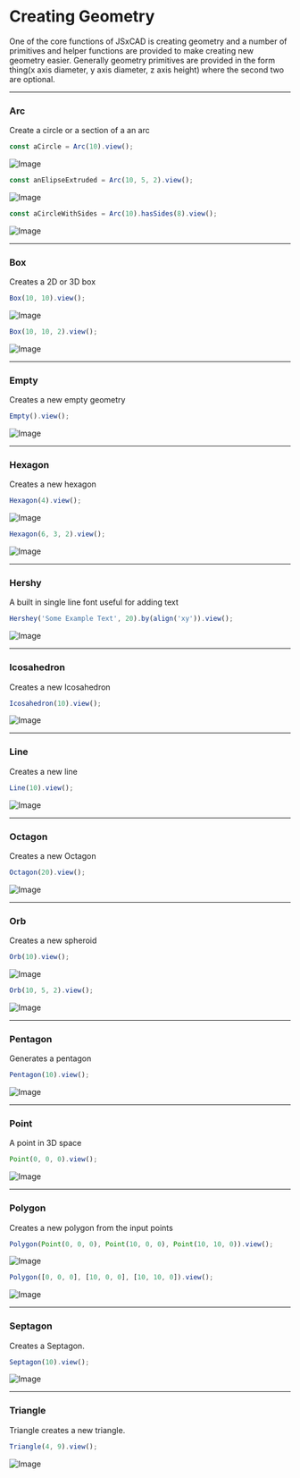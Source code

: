 # Creating Geometry
One of the core functions of JSxCAD is creating geometry and a number of primitives and helper functions are provided to make creating new geometry easier. Generally geometry primitives are provided in the form thing(x axis diameter, y axis diameter, z axis height) where the second two are optional.

---
### Arc
Create a circle or a section of a an arc

```JavaScript
const aCircle = Arc(10).view();
```

![Image](creating_geometry.md.0.png)

```JavaScript
const anElipseExtruded = Arc(10, 5, 2).view();
```

![Image](creating_geometry.md.1.png)

```JavaScript
const aCircleWithSides = Arc(10).hasSides(8).view();
```

![Image](creating_geometry.md.2.png)

---
### Box
Creates a 2D or 3D box

```JavaScript
Box(10, 10).view();
```

![Image](creating_geometry.md.3.png)

```JavaScript
Box(10, 10, 2).view();
```

![Image](creating_geometry.md.4.png)

---
### Empty
Creates a new empty geometry

```JavaScript
Empty().view();
```

![Image](creating_geometry.md.5.png)

---
### Hexagon
Creates a new hexagon

```JavaScript
Hexagon(4).view();
```

![Image](creating_geometry.md.6.png)

```JavaScript
Hexagon(6, 3, 2).view();
```

![Image](creating_geometry.md.7.png)

---
### Hershy
A built in single line font useful for adding text

```JavaScript
Hershey('Some Example Text', 20).by(align('xy')).view();
```

![Image](creating_geometry.md.8.png)

---
### Icosahedron
Creates a new Icosahedron

```JavaScript
Icosahedron(10).view();
```

![Image](creating_geometry.md.9.png)

---
### Line
Creates a new line

```JavaScript
Line(10).view();
```

![Image](creating_geometry.md.10.png)

---
### Octagon
Creates a new Octagon

```JavaScript
Octagon(20).view();
```

![Image](creating_geometry.md.11.png)

---
### Orb
Creates a new spheroid

```JavaScript
Orb(10).view();
```

![Image](creating_geometry.md.12.png)

```JavaScript
Orb(10, 5, 2).view();
```

![Image](creating_geometry.md.13.png)

---
### Pentagon
Generates a pentagon

```JavaScript
Pentagon(10).view();
```

![Image](creating_geometry.md.14.png)

---
### Point
A point in 3D space

```JavaScript
Point(0, 0, 0).view();
```

![Image](creating_geometry.md.15.png)

---
### Polygon
Creates a new polygon from the input points

```JavaScript
Polygon(Point(0, 0, 0), Point(10, 0, 0), Point(10, 10, 0)).view();
```

![Image](creating_geometry.md.16.png)

```JavaScript
Polygon([0, 0, 0], [10, 0, 0], [10, 10, 0]).view();
```

![Image](creating_geometry.md.17.png)

---
### Septagon
Creates a Septagon.

```JavaScript
Septagon(10).view();
```

![Image](creating_geometry.md.18.png)

---
### Triangle
Triangle creates a new triangle.

```JavaScript
Triangle(4, 9).view();
```

![Image](creating_geometry.md.19.png)
